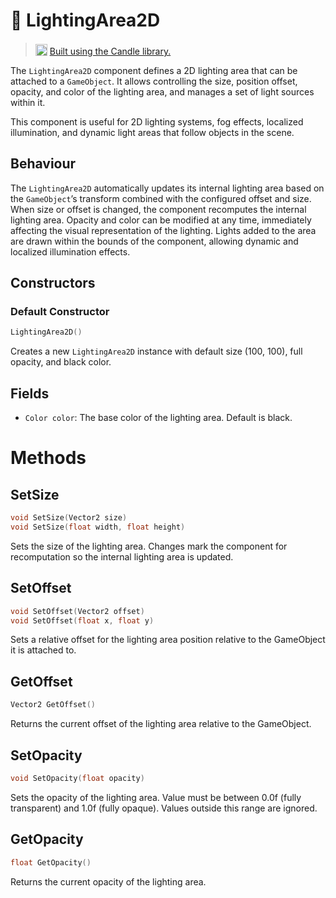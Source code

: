 # 🧩 LightingArea2D 

> <img src="https://raw.githubusercontent.com/MiguelMJ/Candle/master/doc/logo.svg" style="width: 19px; position: relative; top: 2px"> [Built using the Candle library.](https://github.com/MiguelMJ/Candle)


The ```LightingArea2D``` component defines a 2D lighting area that can be attached to a ```GameObject```. It allows controlling the size, position offset, opacity, and color of the lighting area, and manages a set of light sources within it.

This component is useful for 2D lighting systems, fog effects, localized illumination, and dynamic light areas that follow objects in the scene.

## Behaviour

The ```LightingArea2D``` automatically updates its internal lighting area based on the ```GameObject```’s transform combined with the configured offset and size. When size or offset is changed, the component recomputes the internal lighting area. Opacity and color can be modified at any time, immediately affecting the visual representation of the lighting. Lights added to the area are drawn within the bounds of the component, allowing dynamic and localized illumination effects.

## Constructors

### Default Constructor
```cpp
LightingArea2D()
```

Creates a new ```LightingArea2D``` instance with default size (100, 100), full opacity, and black color.

## Fields

* ```Color color```: The base color of the lighting area. Default is black.

# Methods

## SetSize
```cpp
void SetSize(Vector2 size)
void SetSize(float width, float height)
```

Sets the size of the lighting area. Changes mark the component for recomputation so the internal lighting area is updated.

## SetOffset
```cpp
void SetOffset(Vector2 offset)
void SetOffset(float x, float y)
```

Sets a relative offset for the lighting area position relative to the GameObject it is attached to.

## GetOffset
```cpp
Vector2 GetOffset()
```

Returns the current offset of the lighting area relative to the GameObject.

## SetOpacity
```cpp
void SetOpacity(float opacity)
```

Sets the opacity of the lighting area. Value must be between 0.0f (fully transparent) and 1.0f (fully opaque). Values outside this range are ignored.

## GetOpacity
```cpp
float GetOpacity()
```

Returns the current opacity of the lighting area.

